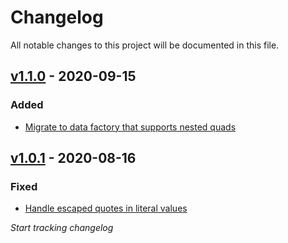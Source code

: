# Changelog
All notable changes to this project will be documented in this file.

<a name="v1.1.0"></a>
## [v1.1.0](https://github.com/rubensworks/rdf-string-ttl.js/compare/v1.5.0...v1.1.0) - 2020-09-15

### Added
* [Migrate to data factory that supports nested quads](https://github.com/rubensworks/rdf-string-ttl.js/commit/c5838981e102f6ae7cad5629526bdf9e8222f6a2)

<a name="v1.0.1"></a>
## [v1.0.1](https://github.com/rubensworks/rdf-string-ttl.js/compare/v1.0.0...v1.0.1) - 2020-08-16

### Fixed
* [Handle escaped quotes in literal values](https://github.com/rubensworks/rdf-string-ttl.js/commit/ddbe8e9dbb6bd5b91621b39ba3d681f4f0bd0444)

_Start tracking changelog_
